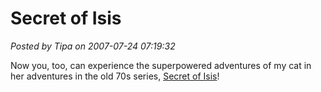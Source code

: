 # Secret of Isis

*Posted by Tipa on 2007-07-24 07:19:32*

Now you, too, can experience the superpowered adventures of my cat in her adventures in the old 70s series, [Secret of Isis](http://www.amazon.com/Secret-of-Isis-Complete-Series/dp/B000QQDEZG?ie=UTF8&s=dvd&qid=1179744696&sr=1-4)!

